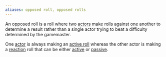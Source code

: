 ```yaml
---
aliases: opposed roll, opposed rolls
---
```

   
An opposed roll is a roll where two [actors](../Rolling%20Dice/Actors.md) make rolls against one another to determine a result rather than a single actor trying to beat a difficulty determined by the gamemaster.   
   
One [actor](../Rolling%20Dice/Actors.md) is always making an [active roll](../Rolling%20Dice/Active%20vs%20Passive%20Rolls.md) whereas the other actor is making a [reaction](/not_created.md) roll that can be either [active](../Rolling%20Dice/Active%20vs%20Passive%20Rolls.md) or [passive](../Rolling%20Dice/Active%20vs%20Passive%20Rolls.md).